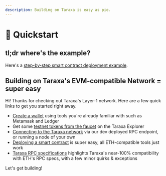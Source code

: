 ```yaml
---
description: Building on Taraxa is easy as pie.
---
```


# 🚀 Quickstart

## tl;dr where's the example?&#x20;

Here's a [step-by-step smart contract deployment example](smart-contracts/remix.md).&#x20;



## Building on Taraxa's EVM-compatible Network = super easy

Hi! Thanks for checking out Taraxa's Layer-1 network. Here are a few quick links to get you started right away.&#x20;

* [Create a wallet](../wallet/) using tools you're already familiar with such as Metamask and Ledger
* Get some [testnet tokens from the faucet](https://testnet.explorer.taraxa.io/faucet) on the Taraxa Explorer
* [Connecting to the Taraxa network](connect-to-taraxas-network.md) via our dev deployed RPC endpoint, or running a node of your own&#x20;
* [Deploying a smart contract](smart-contracts/) is super easy, all ETH-compatible tools just work&#x20;
* [Taraxa RPC specifications](taraxa-rpc-specs.md) highlights Taraxa's near-100% compatibility with ETH's RPC specs, with a few minor quirks & exceptions

Let's get building!&#x20;
